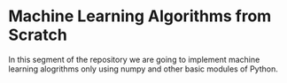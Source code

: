 # Machine Learning Algorithms from Scratch
In this segment of the repository we are going to implement machine learning alogrithms only using numpy and other basic modules of Python.

